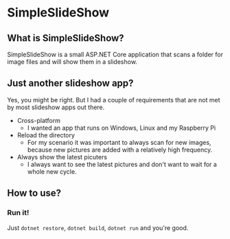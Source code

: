 # SimpleSlideShow

## What is SimpleSlideShow?

SimpleSlideShow is a small ASP.NET Core application that scans a folder for image files and will show them in a slideshow.

## Just another slideshow app?

Yes, you might be right. But I had a couple of requirements that are not met by most slideshow apps out there.

* Cross-platform
  * I wanted an app that runs on Windows, Linux and my Raspberry Pi
* Reload the directory
  * For my scenario it was important to always scan for new images, because new pictures are added with a relatively high frequency.
* Always show the latest picuters
    * I always want to see the latest pictures and don't want to wait for a whole new cycle.


## How to use?

### Run it!

Just `dotnet restore`, `dotnet build`, `dotnet run` and you're good.

